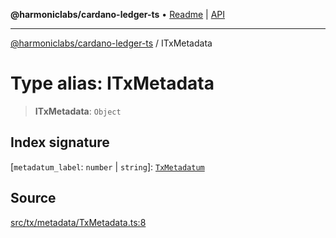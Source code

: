 **@harmoniclabs/cardano-ledger-ts** • [Readme](../README.md) \| [API](../globals.md)

***

[@harmoniclabs/cardano-ledger-ts](../README.md) / ITxMetadata

# Type alias: ITxMetadata

> **ITxMetadata**: `Object`

## Index signature

 \[`metadatum_label`: `number` \| `string`\]: [`TxMetadatum`](TxMetadatum.md)

## Source

[src/tx/metadata/TxMetadata.ts:8](https://github.com/HarmonicLabs/cardano-ledger-ts/blob/d1659b0/src/tx/metadata/TxMetadata.ts#L8)
